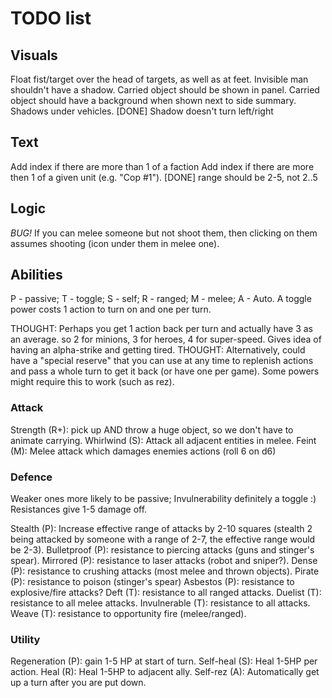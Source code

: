 TODO list
=========

Visuals
-------

Float fist/target over the head of targets, as well as at feet.
Invisible man shouldn't have a shadow.
Carried object should be shown in panel.
Carried object should have a background when shown next to side summary.
Shadows under vehicles.
[DONE] Shadow doesn't turn left/right

Text
----

Add index if there are more than 1 of a faction
Add index if there are more then 1 of a given unit (e.g. "Cop #1").
[DONE] range should be 2-5, not 2..5

Logic
-----

_BUG!_ If you can melee someone but not shoot them, then clicking on them assumes shooting (icon under them in melee one).

Abilities
---------
P - passive; T - toggle; S - self; R - ranged; M - melee; A - Auto.
A toggle power costs 1 action to turn on and one per turn.

THOUGHT: Perhaps you get 1 action back per turn and actually have 3 as an average.
         so 2 for minions, 3 for heroes, 4 for super-speed.
         Gives idea of having an alpha-strike and getting tired.
THOUGHT: Alternatively, could have a "special reserve" that you can use at any time to replenish
         actions and pass a whole turn to get it back (or have one per game). Some powers might
         require this to work (such as rez).


### Attack

Strength (R+): pick up AND throw a huge object, so we don't have to animate carrying.
Whirlwind (S): Attack all adjacent entities in melee.
Feint (M): Melee attack which damages enemies actions (roll 6 on d6)

### Defence

Weaker ones more likely to be passive; Invulnerability definitely a toggle :)
Resistances give 1-5 damage off.

Stealth (P): Increase effective range of attacks by 2-10 squares (stealth 2 being attacked by someone with a range of 2-7, the effective range would be 2-3).
Bulletproof (P): resistance to piercing attacks (guns and stinger's spear).
Mirrored (P): resistance to laser attacks (robot and sniper?).
Dense (P): resistance to crushing attacks (most melee and thrown objects).
Pirate (P): resistance to poison (stinger's spear)
Asbestos (P): resistance to explosive/fire attacks?
Deft (T): resistance to all ranged attacks.
Duelist (T): resistance to all melee attacks.
Invulnerable (T): resistance to all attacks.
Weave (T): resistance to opportunity fire (melee/ranged).

### Utility

Regeneration (P): gain 1-5 HP at start of turn.
Self-heal (S): Heal 1-5HP per action.
Heal (R): Heal 1-5HP to adjacent ally.
Self-rez (A): Automatically get up a turn after you are put down.



